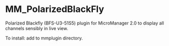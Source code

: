 # MM_PolarizedBlackFly
 Polarized Blackfly (BFS-U3-51S5) plugin for MicroManager 2.0 to display all channels sensibly in live view. 
 
 To install:
 add to mmplugin directory. 
